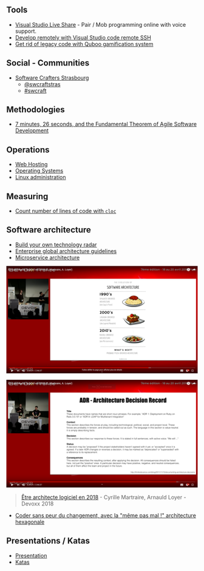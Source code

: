 ## Tools

* [Visual Studio Live Share](https://visualstudio.microsoft.com/fr/services/live-share/?rr=https%3A%2F%2Fwww.bing.com%2F) - Pair / Mob programming online with voice support.
* [Develop remotely with Visual Studio code remote SSH](https://code.visualstudio.com/docs/remote/ssh)
* [Get rid of legacy code with Quboo gamification system](https://quboo.tpd.io/)

## Social - Communities

* [Software Crafters Strasbourg](https://www.meetup.com/Software-Crafters-Strasbourg/)
  * [@swcraftstras](https://twitter.com/swcraftstras)
  * [#swcraft](https://twitter.com/search?q=%23swcraft&src=typd)

## Methodologies

* [7 minutes, 26 seconds, and the Fundamental Theorem of Agile Software Development](https://www.youtube.com/watch?v=WSes_PexXcA)

## Operations

* [Web Hosting](hosting.md)
* [Operating Systems](operating-systems.md)
* [Linux administration](linux-administration.md)

## Measuring

* [Count number of lines of code with `cloc`](https://github.com/AlDanial/cloc)

## Software architecture

* [Build your own technology radar](https://github.com/thoughtworks/build-your-own-radar)
* [Enterprise global architecture guidelines](https://youtu.be/1igv2rHGKfo?t=8283)
* [Microservice architecture](https://youtu.be/1igv2rHGKfo?t=7614)

![Evolution of software architecture](evolution_of_software_architecture.png)

![ADR - architecture decision records](adr_architecture_decision_records.png)
> [Être architecte logiciel en 2018](https://www.youtube.com/watch?v=1igv2rHGKfo) - Cyrille Martraire, Arnauld Loyer - Devoxx 2018

* [Coder sans peur du changement, avec la "même pas mal !" architecture hexagonale](https://www.youtube.com/watch?v=wZ7cxcU4iPE&t=25s)

## Presentations / Katas

* [Presentation](presentations.md)
* [Katas](katas.md)

